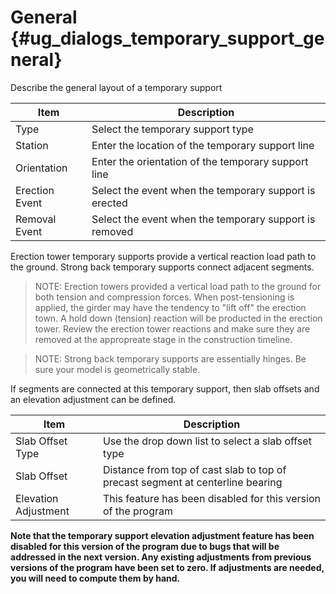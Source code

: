 General {#ug_dialogs_temporary_support_general}
==============================================
Describe the general layout of a temporary support

Item | Description
------|-----------------
Type | Select the temporary support type
Station | Enter the location of the temporary support line
Orientation | Enter the orientation of the temporary support line
Erection Event | Select the event when the temporary support is erected
Removal Event | Select the event when the temporary support is removed

Erection tower temporary supports provide a vertical reaction load path to the ground. Strong back temporary supports connect adjacent segments.

> NOTE: Erection towers provided a vertical load path to the ground for both tension and compression forces. When post-tensioning is applied, the girder may have the tendency to "lift off" the erection town. A hold down (tension) reaction will be producted in the erection tower. Review the erection tower reactions and make sure they are removed at the appropreate stage in the construction timeline.

> NOTE: Strong back temporary supports are essentially hinges. Be sure your model is geometrically stable.

If segments are connected at this temporary support, then slab offsets and an elevation adjustment can be defined.

Item | Description
------|-----------------
Slab Offset Type | Use the drop down list to select a slab offset type
Slab Offset | Distance from top of cast slab to top of precast segment at centerline bearing
Elevation Adjustment | This feature has been disabled for this version of the program

**Note that the temporary support elevation adjustment feature has been disabled for this version of the program due to bugs that will be addressed in the next version. Any existing adjustments from previous versions of the program have been set to zero. If adjustments are needed, you will need to compute them by hand.**